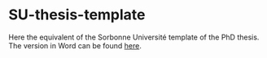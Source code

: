 # SU-thesis-template

Here the equivalent of the Sorbonne Université template of the PhD thesis. The version in Word can be found [here]([https://www.sorbonne-universite.fr/le-doctorat/demarches-administratives/soutenance]). 
